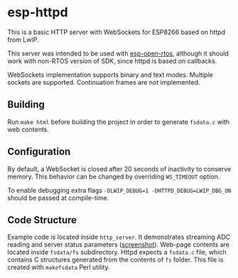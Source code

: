 # esp-httpd
This is a basic HTTP server with WebSockets for ESP8266 based on httpd from LwIP.

This server was intended to be used with [esp-open-rtos](https://github.com/SuperHouse/esp-open-rtos), although it should work with non-RTOS version of SDK, since httpd is based on callbacks.

WebSockets implementation supports binary and text modes. Multiple sockets are supported.
Continuation frames are not implemented.

## Building
Run `make html` before building the project in order to generate `fsdata.c` with web contents.

## Configuration
By default, a WebSocket is closed after 20 seconds of inactivity to conserve memory. This behavior can be changed by overriding `WS_TIMEOUT` option.

To enable debugging extra flags `-DLWIP_DEBUG=1 -DHTTPD_DEBUG=LWIP_DBG_ON` should be passed at compile-time.

## Code Structure
Example code is located inside `http_server`. It demonstrates streaming ADC reading and server status parameters ([screenshot](https://lujji.github.io/blog/esp-httpd/websocket_demo.png)). Web-page contents are located inside `fsdata/fs` subdirectory. Httpd expects a `fsdata.c` file, which contains C structures generated from the contents of `fs` folder. This file is created with `makefsdata` Perl utility.